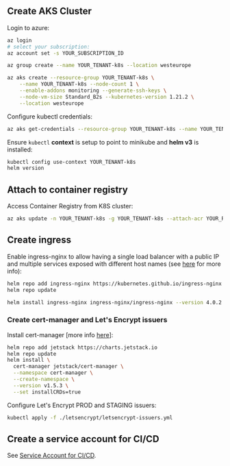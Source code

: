 ## Create AKS Cluster

Login to azure:

```bash
az login
# select your subscription:
az account set -s YOUR_SUBSCRIPTION_ID
```

```bash
az group create --name YOUR_TENANT-k8s --location westeurope

az aks create --resource-group YOUR_TENANT-k8s \
    --name YOUR_TENANT-k8s --node-count 1 \
    --enable-addons monitoring --generate-ssh-keys \
    --node-vm-size Standard_B2s --kubernetes-version 1.21.2 \
    --location westeurope
```

Configure kubectl credentials:
```bash
az aks get-credentials --resource-group YOUR_TENANT-k8s --name YOUR_TENANT-k8s
```

Ensure `kubectl` **context** is setup to point to minikube and **helm v3** is installed:

```bash
kubectl config use-context YOUR_TENANT-k8s
helm version
```

## Attach to container registry

Access Container Registry from K8S cluster:

```bash
az aks update -n YOUR_TENANT-k8s -g YOUR_TENANT-k8s --attach-acr YOUR_REGISTRY
```

## Create ingress

Enable ingress-nginx to allow having a single load balancer with a public IP and multiple services exposed with different host names (see [here](https://kubernetes.github.io/ingress-nginx/deploy/#using-helm) for more info):

```bash
helm repo add ingress-nginx https://kubernetes.github.io/ingress-nginx
helm repo update

helm install ingress-nginx ingress-nginx/ingress-nginx --version 4.0.2
```

### Create cert-manager and Let's Encrypt issuers

Install cert-manager [more info [here](https://cert-manager.io/docs/installation/helm/)]:

```bash
helm repo add jetstack https://charts.jetstack.io
helm repo update
helm install \
  cert-manager jetstack/cert-manager \
  --namespace cert-manager \
  --create-namespace \
  --version v1.5.3 \
  --set installCRDs=true
```

Configure Let's Encrypt PROD and STAGING issuers:

```bash
kubectl apply -f ./letsencrypt/letsencrypt-issuers.yml
```

## Create a service account for CI/CD

See [Service Account for CI/CD](../k8s-cicd-serviceaccount/README.md).
